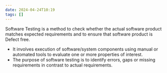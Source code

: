 ```yaml
---
date: 2024-04-24T10:19
tags: []
---
```

Software Testing is a method to check whether the actual software product matches expected requirements and to ensure that software product is Defect free.
- It involves execution of software/system components using manual or automated tools to evaluate one or more properties of interest. 
- The purpose of software testing is to identify errors, gaps or missing requirements in contrast to actual requirements.

